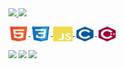 <div>
  <a href="https://github.com/WallisonRP">
  <img height="180em" src="https://github-readme-stats.vercel.app/api?username=WallisonRP&show_icons=true&theme=dark&include_all_commits=true&count_private=true"/>
  <img height="180em" src="https://github-readme-stats.vercel.app/api/top-langs/?username=WallisonRP&layout=compact&langs_count=7&theme=dracula"/>
</div>
  
  
<div style="display: inline_block"><br>
  <img align="center" alt="Wally-HTML" height="30" width="40" src="https://raw.githubusercontent.com/devicons/devicon/master/icons/html5/html5-original.svg">
  <img align="center" alt="Wally-CSS" height="30" width="40" src="https://raw.githubusercontent.com/devicons/devicon/master/icons/css3/css3-original.svg">
  <img align="center" alt="Wally-Js" height="30" width="40" src="https://raw.githubusercontent.com/devicons/devicon/master/icons/javascript/javascript-plain.svg">
  <img align="center" alt="Wally-C" height="30" width="40" src="https://raw.githubusercontent.com/devicons/devicon/master/icons/c/c-plain.svg">
  <img align="center" height="30" width="40" src="https://raw.githubusercontent.com/devicons/devicon/master/icons/cplusplus/cplusplus-plain.svg">
</div><br>
  
 <div> 
   <a href="https://www.linkedin.com/in/wallison-franklin-b28441195/" target="_blank"><img src="https://img.shields.io/badge/-LinkedIn-%230077B5?style=for-the-badge&logo=linkedin&logoColor=white" target="_blank"></a> 
   <a href="mailto:wallison0076@gmail.com" target="_blank"><img src="https://img.shields.io/badge/-Gmail-%23333?style=for-the-badge&logo=gmail&logoColor=white" target="_blank"></a>
  <a href="https://api.whatsapp.com/send?phone=5516988127186&text=Ol%C3%A1!%20" target="_blank"><img src="https://img.shields.io/badge/WhatsApp-25D366?style=for-the-badge&logo=whatsapp&logoColor=white" target="_blank" ></a>
</div>
